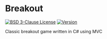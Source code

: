 # Breakout

[![BSD 3-Clause License](https://img.shields.io/badge/License-BSD_3--Clauses-blue.svg?longCache=true)](https://github.com/NearHuscarl/Breakout/blob/master/LICENSE.md)
[![Version](https://img.shields.io/badge/Version-0.3.8-green.svg?longCache=true)](https://github.com/NearHuscarl/Breakout/releases)

Classic breakout game written in C# using MVC
